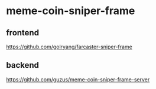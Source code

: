 # meme-coin-sniper-frame

## frontend

https://github.com/golryang/farcaster-sniper-frame

## backend

https://github.com/guzus/meme-coin-sniper-frame-server
